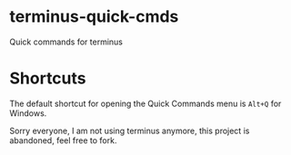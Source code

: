 # terminus-quick-cmds

Quick commands for terminus

# Shortcuts

The default shortcut for opening the Quick Commands menu is `Alt+Q` for Windows.

Sorry everyone, I am not using terminus anymore, this project is abandoned, feel free to fork.
